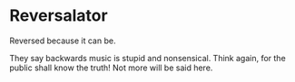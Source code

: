 # Reversalator
Reversed because it can be.

They say backwards music is stupid and nonsensical.  Think again, for the public shall know the truth!
Not more will be said here. 
